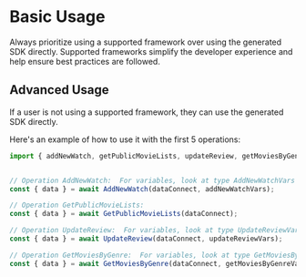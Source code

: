 # Basic Usage

Always prioritize using a supported framework over using the generated SDK
directly. Supported frameworks simplify the developer experience and help ensure
best practices are followed.





## Advanced Usage
If a user is not using a supported framework, they can use the generated SDK directly.

Here's an example of how to use it with the first 5 operations:

```js
import { addNewWatch, getPublicMovieLists, updateReview, getMoviesByGenre } from '@dataconnect/generated';


// Operation AddNewWatch:  For variables, look at type AddNewWatchVars in ../index.d.ts
const { data } = await AddNewWatch(dataConnect, addNewWatchVars);

// Operation GetPublicMovieLists: 
const { data } = await GetPublicMovieLists(dataConnect);

// Operation UpdateReview:  For variables, look at type UpdateReviewVars in ../index.d.ts
const { data } = await UpdateReview(dataConnect, updateReviewVars);

// Operation GetMoviesByGenre:  For variables, look at type GetMoviesByGenreVars in ../index.d.ts
const { data } = await GetMoviesByGenre(dataConnect, getMoviesByGenreVars);


```